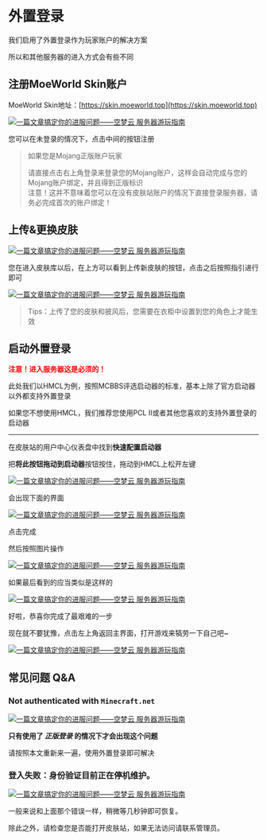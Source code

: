 # 外置登录

我们启用了外置登录作为玩家账户的解决方案

所以和其他服务器的进入方式会有些不同

## 注册MoeWorld Skin账户

MoeWorld Skin地址：[https://skin.moeworld.top](https://skin.moeworld.top)

[![一篇文章搞定你的进服问题——空梦云 服务器游玩指南](https://img.loliloli.moe/images/2021/08/13/4fF9.png)](https://img.loliloli.moe/images/2021/08/13/4fF9.png)

您可以在未登录的情况下，点击中间的按钮注册

> 如果您是Mojang正版账户玩家
> 
> 请直接点击右上角登录来登录您的Mojang账户，这样会自动完成与您的Mojang账户绑定，并且得到正版标识  
> 注意！这并不意味着您可以在没有皮肤站账户的情况下直接登录服务器，请务必完成首次的账户绑定！

## 上传&更换皮肤

[![一篇文章搞定你的进服问题——空梦云 服务器游玩指南](https://img.loliloli.moe/images/2021/08/13/4szV.png)](https://img.loliloli.moe/images/2021/08/13/4szV.png)

您在进入皮肤库以后，在上方可以看到上传新皮肤的按钮，点击之后按照指引进行即可

[![一篇文章搞定你的进服问题——空梦云 服务器游玩指南](https://img.loliloli.moe/images/2021/08/13/4P43.png)](https://img.loliloli.moe/images/2021/08/13/4P43.png)

> Tips：上传了您的皮肤和披风后，您需要在衣柜中设置到您的角色上才能生效

## 启动外置登录

**<font color=red>注意！进入服务器这是必须的！</font>**

此处我们以HMCL为例，按照MCBBS评选启动器的标准，基本上除了官方启动器以外都支持外置登录

如果您不想使用HMCL，我们推荐您使用PCL II或者其他您喜欢的支持外置登录的启动器

- - -

在皮肤站的用户中心仪表盘中找到**快速配置启动器**

把**将此按钮拖动到启动器**按钮按住，拖动到HMCL上松开左键

[![一篇文章搞定你的进服问题——空梦云 服务器游玩指南](https://img.loliloli.moe/images/2021/08/14/48Ep.png)](https://img.loliloli.moe/images/2021/08/14/48Ep.png)

会出现下面的界面

[![一篇文章搞定你的进服问题——空梦云 服务器游玩指南](https://img.loliloli.moe/images/2021/08/14/4xOf.png)](https://img.loliloli.moe/images/2021/08/14/4xOf.png)

点击完成

然后按照图片操作

[![一篇文章搞定你的进服问题——空梦云 服务器游玩指南](https://img.loliloli.moe/images/2021/08/14/4OnZ.png)](https://img.loliloli.moe/images/2021/08/14/4OnZ.png)

如果最后看到的应当类似是这样的

[![一篇文章搞定你的进服问题——空梦云 服务器游玩指南](https://img.loliloli.moe/images/2021/08/14/4eHb.png)](https://img.loliloli.moe/images/2021/08/14/4eHb.png)

好啦，恭喜你完成了最艰难的一步

现在就不要犹豫，点击左上角返回主界面，打开游戏来犒劳一下自己吧~

[![一篇文章搞定你的进服问题——空梦云 服务器游玩指南](https://img.loliloli.moe/images/2021/08/14/ABzg.png)](https://img.loliloli.moe/images/2021/08/14/ABzg.png)


## 常见问题 Q&A

### Not authenticated with `Minecraft.net`

[![一篇文章搞定你的进服问题——空梦云 服务器游玩指南](https://img.loliloli.moe/images/2021/08/14/ARAI.png)](https://img.loliloli.moe/images/2021/08/14/ARAI.png)

**只有使用了 _正版登录_ 的情况下才会出现这个问题**

请按照本文重新来一遍，使用外置登录即可解决

### 登入失败：身份验证目前正在停机维护。

[![一篇文章搞定你的进服问题——空梦云 服务器游玩指南](https://img.loliloli.moe/images/2021/08/14/Abfl.png)](https://img.loliloli.moe/images/2021/08/14/Abfl.png)

一般来说和上面那个错误一样，稍微等几秒钟即可恢复。

除此之外，请检查您是否能打开皮肤站，如果无法访问请联系管理员。
